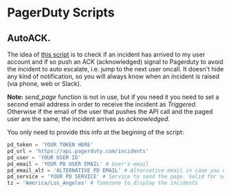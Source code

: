 # PagerDuty Scripts

## AutoACK.
The idea of [this script](https://github.com/jfdona23/PagerDuty/blob/master/auto_ack_pd.py) is to check if an incident has arrived to my user account and if so push an ACK (acknowledged) signal to Pagerduty to avoid the incident to auto escalate, i.e. jump to the next user oncall.
It doesn't hide any kind of notification, so you will always know when an incident is raised (via phone, web or Slack).

**Note:** *send_page* function is not in use, but if you need it you need to set a second email address in order to receive the incident as *Triggered*. Otherwise if the email of the user that pushes the API call and the paged user are the same, the incident arrives as *acknowledged*.

You only need to provide this info at the begining of the script:
```python
pd_token = 'YOUR TOKEN HERE'
pd_url = 'https://api.pagerduty.com/incidents'
pd_user = 'YOUR USER ID'
pd_email = 'YOUR PD USER EMAIL' # User's email
pd_email_alt = 'ALTERNATIVE PD EMAIL' # Alternative email in case you need to page yourself
pd_service = 'YOUR PD SERVICE' # Service to send the page. Valid for send_page function (Not used...yet)
tz = 'America/Los_Angeles' # Timezone to display the incidents
```
